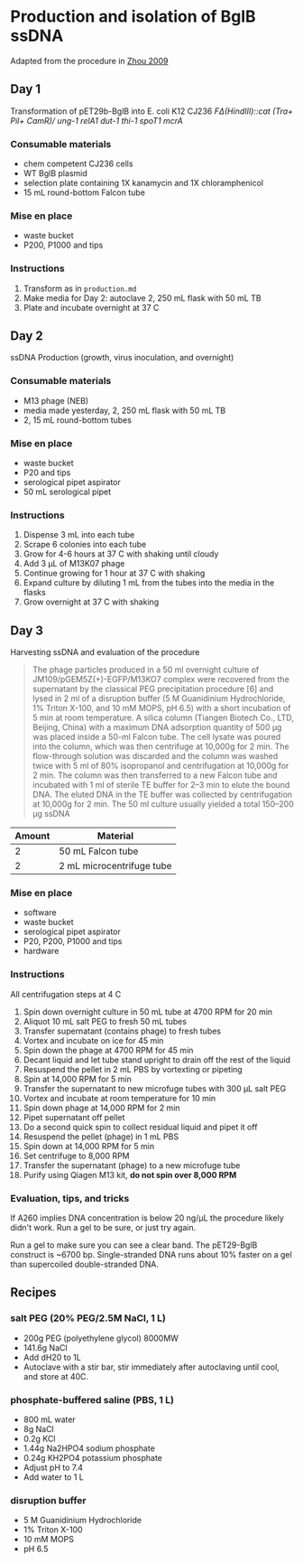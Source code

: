 # Production and isolation of BglB ssDNA

Adapted from the procedure in [Zhou 2009](http://www.ncbi.nlm.nih.gov/pmc/articles/PMC2692612/)

## Day 1

Transformation of pET29b-BglB into E. coli K12 CJ236 *FΔ(HindIII)::cat (Tra+ Pil+ CamR)/ ung-1 relA1 dut-1 thi-1 spoT1 mcrA*

### Consumable materials

+ chem competent CJ236 cells
+ WT BglB plasmid
+ selection plate containing 1X kanamycin and 1X chloramphenicol
+ 15 mL round-bottom Falcon tube

### Mise en place

+ waste bucket
+ P200, P1000 and tips

### Instructions

1. Transform as in `production.md`
2. Make media for Day 2: autoclave 2, 250 mL flask with 50 mL TB
3. Plate and incubate overnight at 37 C

## Day 2

ssDNA Production (growth, virus inoculation, and overnight)

### Consumable materials

+ M13 phage (NEB)
+ media made yesterday, 2, 250 mL flask with 50 mL TB
+ 2, 15 mL round-bottom tubes

### Mise en place

+ waste bucket
+ P20 and tips
+ serological pipet aspirator
+ 50 mL serological pipet

### Instructions

1. Dispense 3 mL into each tube
1. Scrape 6 colonies into each tube
2. Grow for 4-6 hours at 37 C with shaking until cloudy
3. Add 3 µL of M13K07 phage
4. Continue growing for 1 hour at 37 C with shaking
5. Expand culture by diluting 1 mL from the tubes into the media in the flasks
6. Grow overnight at 37 C with shaking

## Day 3

Harvesting ssDNA and evaluation of the procedure

> The phage particles produced in a 50 ml overnight culture of JM109/pGEM5Z(+)-EGFP/M13KO7 complex were recovered from the supernatant by the classical PEG precipitation procedure [6] and lysed in 2 ml of a disruption buffer (5 M Guanidinium Hydrochloride, 1% Triton X-100, and 10 mM MOPS, pH 6.5) with a short incubation of 5 min at room temperature. A silica column (Tiangen Biotech Co., LTD, Beijing, China) with a maximum DNA adsorption quantity of 500 μg was placed inside a 50-ml Falcon tube. The cell lysate was poured into the column, which was then centrifuge at 10,000g for 2 min. The flow-through solution was discarded and the column was washed twice with 5 ml of 80% isopropanol and centrifugation at 10,000g for 2 min. The column was then transferred to a new Falcon tube and incubated with 1 ml of sterile TE buffer for 2–3 min to elute the bound DNA. The eluted DNA in the TE buffer was collected by centrifugation at 10,000g for 2 min. The 50 ml culture usually yielded a total 150–200 μg ssDNA

Amount | Material
-------|---------------------------------------
2      | 50 mL Falcon tube
2      | 2 mL microcentrifuge tube

### Mise en place

+ software
+ waste bucket
+ serological pipet aspirator
+ P20, P200, P1000 and tips
+ hardware

### Instructions

All centrifugation steps at 4 C

1. Spin down overnight culture in 50 mL tube at 4700 RPM for 20 min
2. Aliquot 10 mL salt PEG to fresh 50 mL tubes
2. Transfer supernatant (contains phage) to fresh tubes
3. Vortex and incubate on ice for 45 min
4. Spin down the phage at 4700 RPM for 45 min
5. Decant liquid and let tube stand upright to drain off the rest of the liquid
6. Resuspend the pellet in 2 mL PBS by vortexting or pipeting
7. Spin at 14,000 RPM for 5 min
8. Transfer the supernatant to new microfuge tubes with 300 µL salt PEG
9. Vortex and incubate at room temperature for 10 min
10. Spin down phage at 14,000 RPM for 2 min
11. Pipet supernatant off pellet
12. Do a second quick spin to collect residual liquid and pipet it off
12. Resuspend the pellet (phage) in 1 mL PBS
13. Spin down at 14,000 RPM for 5 min
14. Set centrifuge to 8,000 RPM  
14. Transfer the supernatant (phage) to a new microfuge tube
15. Purify using Qiagen M13 kit, **do not spin over 8,000 RPM**

### Evaluation, tips, and tricks

If A260 implies DNA concentration is below 20 ng/µL the procedure likely didn't work. Run a gel to be sure, or just try again.

Run a gel to make sure you can see a clear band. The pET29-BglB construct is ~6700 bp. Single-stranded DNA runs about 10% faster on a gel than supercoiled double-stranded DNA.

## Recipes

### salt PEG (20% PEG/2.5M NaCl, 1 L)

+ 200g PEG (polyethylene glycol) 8000MW
+ 141.6g NaCl
+ Add dH20 to 1L
+ Autoclave with a stir bar, stir immediately after autoclaving until cool, and store at 40C.

### phosphate-buffered saline (PBS, 1 L)

+ 800 mL water
+ 8g NaCl
+ 0.2g KCl
+ 1.44g Na2HPO4 sodium phosphate
+ 0.24g KH2PO4 potassium phosphate
+ Adjust pH to 7.4
+ Add water to 1 L

### disruption buffer

+ 5 M Guanidinium Hydrochloride
+ 1% Triton X-100
+ 10 mM MOPS
+ pH 6.5
